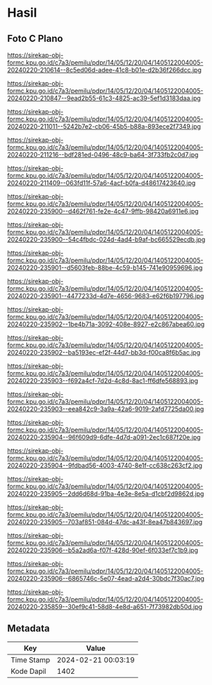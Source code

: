 # Hasil

## Foto C Plano

https://sirekap-obj-formc.kpu.go.id/c7a3/pemilu/pdpr/14/05/12/20/04/1405122004005-20240220-210614--8c5ed06d-adee-41c8-b01e-d2b36f266dcc.jpg

https://sirekap-obj-formc.kpu.go.id/c7a3/pemilu/pdpr/14/05/12/20/04/1405122004005-20240220-210847--9ead2b55-61c3-4825-ac39-5ef1d3183daa.jpg

https://sirekap-obj-formc.kpu.go.id/c7a3/pemilu/pdpr/14/05/12/20/04/1405122004005-20240220-211011--5242b7e2-cb06-45b5-b88a-893ece2f7349.jpg

https://sirekap-obj-formc.kpu.go.id/c7a3/pemilu/pdpr/14/05/12/20/04/1405122004005-20240220-211216--bdf281ed-0496-48c9-ba64-3f733fb2c0d7.jpg

https://sirekap-obj-formc.kpu.go.id/c7a3/pemilu/pdpr/14/05/12/20/04/1405122004005-20240220-211409--063fd11f-57a6-4acf-b0fa-d48617423640.jpg

https://sirekap-obj-formc.kpu.go.id/c7a3/pemilu/pdpr/14/05/12/20/04/1405122004005-20240220-235900--d462f761-fe2e-4c47-9ffb-98420a6911e6.jpg

https://sirekap-obj-formc.kpu.go.id/c7a3/pemilu/pdpr/14/05/12/20/04/1405122004005-20240220-235900--54c4fbdc-024d-4ad4-b9af-bc665529ecdb.jpg

https://sirekap-obj-formc.kpu.go.id/c7a3/pemilu/pdpr/14/05/12/20/04/1405122004005-20240220-235901--d5603feb-88be-4c59-b145-741e90959696.jpg

https://sirekap-obj-formc.kpu.go.id/c7a3/pemilu/pdpr/14/05/12/20/04/1405122004005-20240220-235901--4477233d-4d7e-4656-9683-e62f6b197796.jpg

https://sirekap-obj-formc.kpu.go.id/c7a3/pemilu/pdpr/14/05/12/20/04/1405122004005-20240220-235902--1be4b71a-3092-408e-8927-e2c867abea60.jpg

https://sirekap-obj-formc.kpu.go.id/c7a3/pemilu/pdpr/14/05/12/20/04/1405122004005-20240220-235902--ba5193ec-ef2f-44d7-bb3d-f00ca8f6b5ac.jpg

https://sirekap-obj-formc.kpu.go.id/c7a3/pemilu/pdpr/14/05/12/20/04/1405122004005-20240220-235903--f692a4cf-7d2d-4c8d-8ac1-ff6dfe568893.jpg

https://sirekap-obj-formc.kpu.go.id/c7a3/pemilu/pdpr/14/05/12/20/04/1405122004005-20240220-235903--eea842c9-3a9a-42a6-9019-2afd7725da00.jpg

https://sirekap-obj-formc.kpu.go.id/c7a3/pemilu/pdpr/14/05/12/20/04/1405122004005-20240220-235904--96f609d9-6dfe-4d7d-a091-2ec1c687f20e.jpg

https://sirekap-obj-formc.kpu.go.id/c7a3/pemilu/pdpr/14/05/12/20/04/1405122004005-20240220-235904--9fdbad56-4003-4740-8e1f-cc638c263cf2.jpg

https://sirekap-obj-formc.kpu.go.id/c7a3/pemilu/pdpr/14/05/12/20/04/1405122004005-20240220-235905--2dd6d68d-91ba-4e3e-8e5a-d1cbf2d9862d.jpg

https://sirekap-obj-formc.kpu.go.id/c7a3/pemilu/pdpr/14/05/12/20/04/1405122004005-20240220-235905--703af851-084d-47dc-a43f-8ea47b843697.jpg

https://sirekap-obj-formc.kpu.go.id/c7a3/pemilu/pdpr/14/05/12/20/04/1405122004005-20240220-235906--b5a2ad6a-f07f-428d-90ef-6f033ef7c1b9.jpg

https://sirekap-obj-formc.kpu.go.id/c7a3/pemilu/pdpr/14/05/12/20/04/1405122004005-20240220-235906--6865746c-5e07-4ead-a2d4-30bdc7f30ac7.jpg

https://sirekap-obj-formc.kpu.go.id/c7a3/pemilu/pdpr/14/05/12/20/04/1405122004005-20240220-235859--30ef9c41-58d8-4e8d-a651-7f73982db50d.jpg


## Metadata

| Key        | Value               |
| ---------- | ------------------- |
| Time Stamp | 2024-02-21 00:03:19 |
| Kode Dapil | 1402                |



